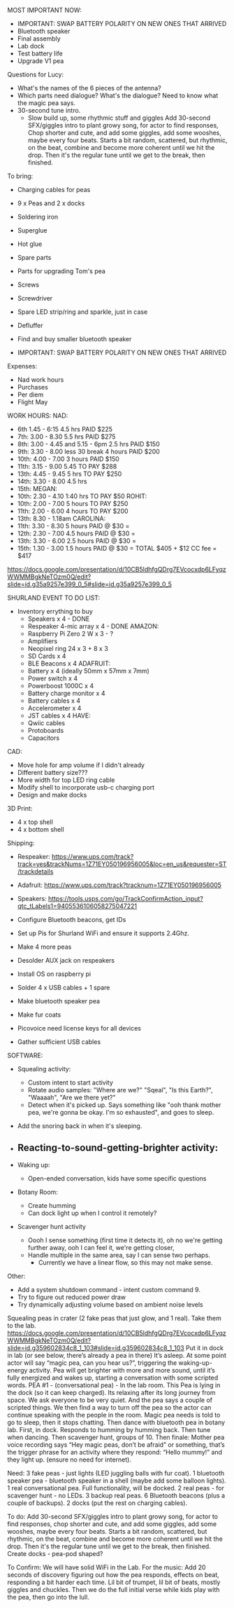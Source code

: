 MOST IMPORTANT NOW:
* IMPORTANT: SWAP BATTERY POLARITY ON NEW ONES THAT ARRIVED
* Bluetooth speaker
* Final assembly
* Lab dock
* Test battery life
* Upgrade V1 pea

Questions for Lucy:
* What's the names of the 6 pieces of the antenna?
* Which parts need dialogue? What's the dialogue? Need to know what the magic pea says.
* 30-second tune intro.
  * Slow build up, some rhythmic stuff and giggles
  Add 30-second SFX/giggles intro to plant growy song, for actor to find responses, 
  Chop shorter and cute, and add some giggles, add some wooshes, maybe every four beats. 
  Starts a bit random, scattered, but rhythmic, on the beat, combine and become more coherent until we hit the drop. 
  Then it's the regular tune until we get to the break, then finished.



To bring:
* Charging cables for peas
* 9 x Peas and 2 x docks
* Soldering iron
* Superglue
* Hot glue
* Spare parts
* Parts for upgrading Tom's pea
* Screws
* Screwdriver
* Spare LED strip/ring and sparkle, just in case
* Defluffer





* Find and buy smaller bluetooth speaker


* IMPORTANT: SWAP BATTERY POLARITY ON NEW ONES THAT ARRIVED

Expenses:
- Nad work hours
- Purchases
- Per diem
- Flight May

WORK HOURS:
NAD:
* 6th 1.45 - 6:15 4.5 hrs PAID $225
* 7th: 3.00 - 8.30 5.5 hrs PAID $275
* 8th: 3.00 - 4.45 and 5.15 - 6pm 2.5 hrs PAID $150
* 9th: 3.30 - 8.00 less 30 break 4 hours PAID $200
* 10th: 4.00 - 7.00 3 hours PAID $150
* 11th: 3.15 - 9.00 5.45 TO PAY $288
* 13th: 4.45 - 9.45 5 hrs TO PAY $250
* 14th: 3.30 - 8.00 4.5 hrs 
* 15th: 
MEGAN:
* 10th: 2.30 - 4.10 1:40 hrs TO PAY $50
ROHIT:
* 10th: 2.00 - 7.00 5 hours TO PAY $250
* 11th: 2.00 -  6.00 4 hours TO PAY $200
* 13th: 8.30 - 1.18am
CAROLINA:
* 11th: 3.30 - 8.30 5 hours PAID @ $30 = 
* 12th: 2.30 - 7.00 4.5 hours PAID @ $30 = 
* 13th: 3.30 - 6.00 2.5 hours PAID @ $30 = 
* 15th: 1.30 - 3.00 1.5 hours PAID @ $30 = 
TOTAL $405 + $12 CC fee = $417

https://docs.google.com/presentation/d/10CB5ldhfgQDrg7EVcocxdp6LFyqzWWMMBgkNeTOzm0Q/edit?slide=id.g35a9257e399_0_5#slide=id.g35a9257e399_0_5

SHURLAND EVENT TO DO LIST:
* Inventory errything to buy
  * Speakers x 4 - DONE
  * Respeaker 4-mic array x 4 - DONE
  AMAZON:
  * Raspberry Pi Zero 2 W x 3 - ?
  * Amplifiers
  * Neopixel ring 24 x 3 + 8 x 3
  * SD Cards x 4
  * BLE Beacons x 4
  ADAFRUIT:  
  * Battery x 4 (ideally 50mm x 57mm x 7mm)
  * Power switch x 4
  * Powerboost 1000C x 4
  * Battery charge monitor x 4
  * Battery cables x 4
  * Accelerometer x 4
  * JST cables x 4
  HAVE:
  * Qwiic cables
  * Protoboards
  * Capacitors

CAD:
* Move hole for amp volume if I didn't already
* Different battery size???
* More width for top LED ring cable
* Modify shell to incorporate usb-c charging port
* Design and make docks

3D Print:
* 4 x top shell
* 4 x bottom shell

Shipping:
* Respeaker: https://www.ups.com/track?track=yes&trackNums=1Z71EY050196956005&loc=en_us&requester=ST/trackdetails
* Adafruit: https://www.ups.com/track?tracknum=1Z71EY050196956005
* Speakers: https://tools.usps.com/go/TrackConfirmAction_input?qtc_tLabels1=9405536106058275047221

* Configure Bluetooth beacons, get IDs
* Set up Pis for Shurland WiFi and ensure it supports 2.4Ghz.
* Make 4 more peas
* Desolder AUX jack on respeakers
* Install OS on raspberry pi
* Solder 4 x USB cables + 1 spare
* Make bluetooth speaker pea
* Make fur coats
* Picovoice need license keys for all devices
* Gather sufficient USB cables


SOFTWARE:
* Squealing activity:
  - Custom intent to start activity
  - Rotate audio samples: "Where are we?" "Sqeal", "Is this Earth?", "Waaaah", "Are we there yet?"
  - Detect when it's picked up. Says something like "ooh thank mother pea, we're gonna be okay. I'm so exhausted", and goes to sleep.

* Add the snoring back in when it's sleeping.

* Reacting-to-sound-getting-brighter activity:
  - 
* Waking up:
  - Open-ended conversation, kids have some specific questions 

* Botany Room:
  - Create humming
  - Can dock light up when I control it remotely?

* Scavenger hunt activity
  - Oooh I sense something (first time it detects it), oh no we're getting further away, ooh I can feel it, we're getting closer, 
  - Handle multiple in the same area, say I can sense two perhaps.
    - Currently we have a linear flow, so this may not make sense.

Other:
* Add a system shutdown command - intent custom command 9. 
* Try to figure out reduced power draw 
* Try dynamically adjusting volume based on ambient noise levels


Squealing peas in crater (2 fake peas that just glow, and 1 real).
Take them to the lab.
https://docs.google.com/presentation/d/10CB5ldhfgQDrg7EVcocxdp6LFyqzWWMMBgkNeTOzm0Q/edit?slide=id.g359602834c8_1_103#slide=id.g359602834c8_1_103 
Put it in dock in lab (or see below, there’s already a pea in there)
It’s asleep. At some point actor will say “magic pea, can you hear us?”, triggering the waking-up-energy activity.  Pea will get brighter with more and more sound, until it’s fully energized and wakes up, starting a conversation with some scripted words. 
PEA #1 - (conversational pea) - In the lab room. This Pea is lying in the dock (so it can keep charged). Its relaxing after its long journey from space. We ask everyone to be very quiet. And the pea says a couple of scripted things. We then find a way to turn off the pea so the actor can continue speaking with the people in the room.
Magic pea needs is told to go to sleep, then it stops chatting. 
Then dance with bluetooth pea in botany lab. First, in dock. Responds to humming by humming back. Then tune when dancing. 
Then scavenger hunt, groups of 10.
Then finale: Mother pea voice recording says “Hey magic peas, don’t be afraid” or something, that’s the trigger phrase for an activity where they respond: “Hello mummy!” and they light up. (ensure no need for internet).

Need:
3 fake peas - just lights (LED juggling balls with fur coat).
1 bluetooth speaker pea - bluetooth speaker in a shell (maybe add some balloon lights).
1 real conversational pea. Full functionality, will be docked.
2 real peas - for scavenger hunt - no LEDs.
3 backup real peas.
6 Bluetooth beacons (plus a couple of backups).
2 docks (put the rest on charging cables).

To do:
Add 30-second SFX/giggles intro to plant growy song, for actor to find responses, chop shorter and cute, and add some giggles, add some wooshes, maybe every four beats. Starts a bit random, scattered, but rhythmic, on the beat, combine and become more coherent until we hit the drop. Then it's the regular tune until we get to the break, then finished.
Create docks - pea-pod shaped?

To Confirm:
We will have solid WiFi in the Lab.
For the music: Add 20 seconds of discovery figuring out how the pea responds, effects on beat, responding a bit harder each time. Lil bit of trumpet, lil bit of beats, mostly giggles and chuckles. Then we do the full initial verse while kids play with the pea, then go into the lull.

